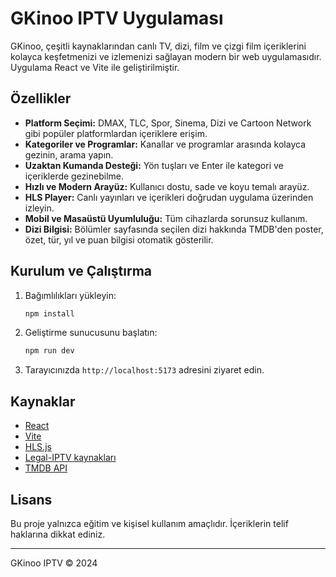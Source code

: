 # GKinoo IPTV Uygulaması

GKinoo, çeşitli kaynaklarından canlı TV, dizi, film ve çizgi film içeriklerini kolayca keşfetmenizi ve izlemenizi sağlayan modern bir web uygulamasıdır. Uygulama React ve Vite ile geliştirilmiştir.

## Özellikler

- **Platform Seçimi:** DMAX, TLC, Spor, Sinema, Dizi ve Cartoon Network gibi popüler platformlardan içeriklere erişim.
- **Kategoriler ve Programlar:** Kanallar ve programlar arasında kolayca gezinin, arama yapın.
- **Uzaktan Kumanda Desteği:** Yön tuşları ve Enter ile kategori ve içeriklerde gezinebilme.
- **Hızlı ve Modern Arayüz:** Kullanıcı dostu, sade ve koyu temalı arayüz.
- **HLS Player:** Canlı yayınları ve içerikleri doğrudan uygulama üzerinden izleyin.
- **Mobil ve Masaüstü Uyumluluğu:** Tüm cihazlarda sorunsuz kullanım.
- **Dizi Bilgisi:** Bölümler sayfasında seçilen dizi hakkında TMDB'den poster, özet, tür, yıl ve puan bilgisi otomatik gösterilir.

## Kurulum ve Çalıştırma

1. Bağımlılıkları yükleyin:
   ```bash
   npm install
   ```
2. Geliştirme sunucusunu başlatın:
   ```bash
   npm run dev
   ```
3. Tarayıcınızda `http://localhost:5173` adresini ziyaret edin.

## Kaynaklar

- [React](https://react.dev/)
- [Vite](https://vitejs.dev/)
- [HLS.js](https://github.com/video-dev/hls.js/)
- [Legal-IPTV kaynakları](https://github.com/UzunMuhalefet/Legal-IPTV)
- [TMDB API](https://www.themoviedb.org/documentation/api)

## Lisans

Bu proje yalnızca eğitim ve kişisel kullanım amaçlıdır. İçeriklerin telif haklarına dikkat ediniz.

---
GKinoo IPTV © 2024
